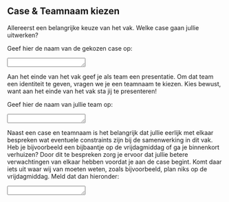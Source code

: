 ## Case & Teamnaam kiezen

Allereerst een belangrijke keuze van het vak. Welke case gaan jullie uitwerken? 

Geef hier de naam van de gekozen case op:
<textarea name="form[q1]" rows="1" required></textarea>

Aan het einde van het vak geef je als team een presentatie. Om dat team een identiteit te geven, vragen we je een teamnaam te kiezen. Kies bewust, want aan het einde van het vak sta jij te presenteren!

Geef hier de naam van jullie team op:
<textarea name="form[q2]" rows="1" required></textarea>

Naast een case en teamnaam is het belangrijk dat jullie eerlijk met elkaar bespreken wat eventuele constraints zijn bij de samenwerking in dit vak. Heb je bijvoorbeeld een bijbaantje op de vrijdagmiddag of ga je binnenkort verhuizen? Door dit te bespreken zorg je ervoor dat jullie betere verwachtingen van elkaar hebben voordat je aan de case begint. Komt daar iets uit waar wij van moeten weten, zoals bijvoorbeeld, plan niks op de vrijdagmiddag. Meld dat dan hieronder:

<textarea name="form[q3]" rows="1" required></textarea>
